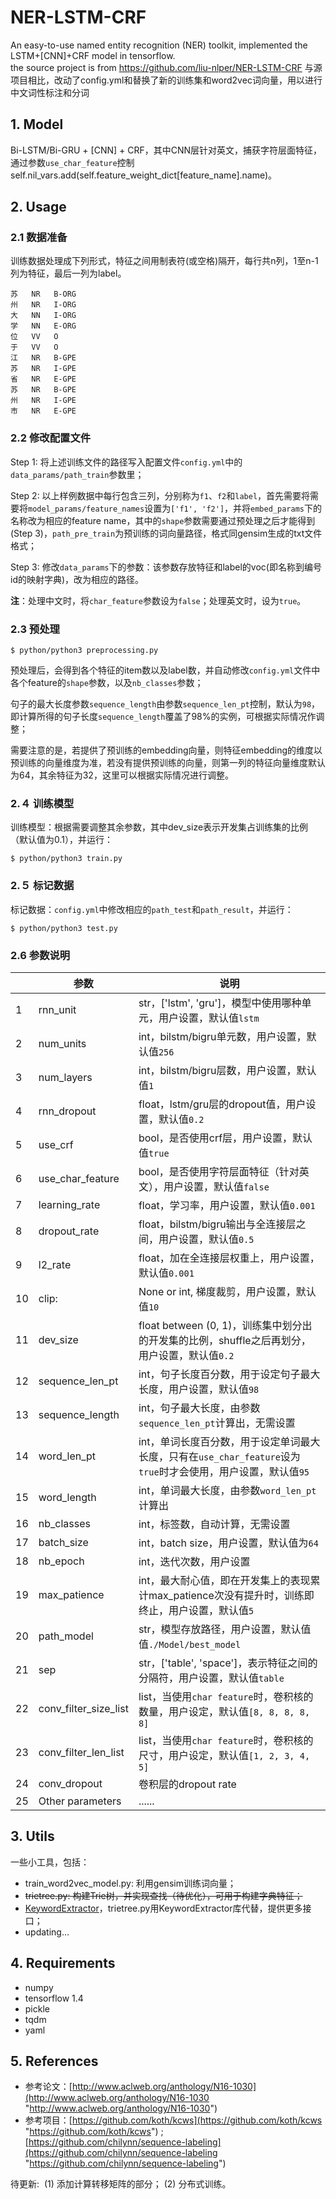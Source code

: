 

# NER-LSTM-CRF
An easy-to-use named entity recognition (NER) toolkit, implemented the LSTM+\[CNN\]+CRF model in tensorflow. <br>
the source project is from https://github.com/liu-nlper/NER-LSTM-CRF  与源项目相比，改动了config.yml和替换了新的训练集和word2vec词向量，用以进行中文词性标注和分词<br>

## 1. Model
Bi-LSTM/Bi-GRU + \[CNN\] + CRF，其中CNN层针对英文，捕获字符层面特征，通过参数`use_char_feature`控制self.nil_vars.add(self.feature_weight_dict[feature_name].name)。

## 2. Usage
### 2.1 数据准备
训练数据处理成下列形式，特征之间用制表符(或空格)隔开，每行共n列，1至n-1列为特征，最后一列为label。

    苏   NR   B-ORG
    州   NR   I-ORG
    大   NN   I-ORG
    学   NN   E-ORG
    位   VV   O
    于   VV   O
    江   NR   B-GPE
    苏   NR   I-GPE
    省   NR   E-GPE
    苏   NR   B-GPE
    州   NR   I-GPE
    市   NR   E-GPE
### 2.2 修改配置文件
Step 1: 将上述训练文件的路径写入配置文件`config.yml`中的`data_params/path_train`参数里；

Step 2: 以上样例数据中每行包含三列，分别称为`f1`、`f2`和`label`，首先需要将需要将`model_params/feature_names`设置为`['f1', 'f2']`，并将`embed_params`下的名称改为相应的feature name，其中的`shape`参数需要通过预处理之后才能得到(Step 3)，`path_pre_train`为预训练的词向量路径，格式同gensim生成的txt文件格式；

Step 3: 修改`data_params`下的参数：该参数存放特征和label的voc(即名称到编号id的映射字典)，改为相应的路径。

**注**：处理中文时，将`char_feature`参数设为`false`；处理英文时，设为`true`。

### 2.3 预处理
    $ python/python3 preprocessing.py
预处理后，会得到各个特征的item数以及label数，并自动修改`config.yml`文件中各个feature的`shape`参数，以及`nb_classes`参数；

句子的最大长度参数`sequence_length`由参数`sequence_len_pt`控制，默认为`98`，即计算所得的句子长度`sequence_length`覆盖了98%的实例，可根据实际情况作调整；

需要注意的是，若提供了预训练的embedding向量，则特征embedding的维度以预训练的向量维度为准，若没有提供预训练的向量，则第一列的特征向量维度默认为64，其余特征为32，这里可以根据实际情况进行调整。

### 2.４ 训练模型

训练模型：根据需要调整其余参数，其中dev_size表示开发集占训练集的比例（默认值为0.1），并运行：

    $ python/python3 train.py

### 2.５ 标记数据
标记数据：`config.yml`中修改相应的`path_test`和`path_result`，并运行：

    $ python/python3 test.py

### 2.6 参数说明

|  | 参数 |说明  |
| ------------ | ------------ | ------------ |
|1|rnn_unit| str，\['lstm', 'gru'\]，模型中使用哪种单元，用户设置，默认值`lstm`|
|2|num_units| int，bilstm/bigru单元数，用户设置，默认值`256`|
|3|num_layers| int，bilstm/bigru层数，用户设置，默认值`1`|
|4|rnn_dropout| float，lstm/gru层的dropout值，用户设置，默认值`0.2`|
|5|use_crf| bool，是否使用crf层，用户设置，默认值`true`|
|6|use_char_feature| bool，是否使用字符层面特征（针对英文），用户设置，默认值`false`|
|7|learning_rate| float，学习率，用户设置，默认值`0.001`|
|8|dropout_rate| float，bilstm/bigru输出与全连接层之间，用户设置，默认值`0.5`|
|9|l2_rate| float，加在全连接层权重上，用户设置，默认值`0.001`|
|10|clip:| None or int, 梯度裁剪，用户设置，默认值`10`|
|11|dev_size| float between (0, 1)，训练集中划分出的开发集的比例，shuffle之后再划分，用户设置，默认值`0.2`|
|12|sequence_len_pt|int，句子长度百分数，用于设定句子最大长度，用户设置，默认值`98`|
|13|sequence_length| int，句子最大长度，由参数`sequence_len_pt`计算出，无需设置|
|14|word_len_pt|int，单词长度百分数，用于设定单词最大长度，只有在`use_char_feature`设为`true`时才会使用，用户设置，默认值`95`|
|15|word_length| int，单词最大长度，由参数`word_len_pt`计算出
|16|nb_classes| int，标签数，自动计算，无需设置|
|17|batch_size| int，batch size，用户设置，默认值为`64`|
|18|nb_epoch| int，迭代次数，用户设置|
|19|max_patience| int，最大耐心值，即在开发集上的表现累计max_patience次没有提升时，训练即终止，用户设置，默认值`5`|
|20|path_model| str，模型存放路径，用户设置，默认值值`./Model/best_model`|
|21|sep| str，\['table', 'space'\]，表示特征之间的分隔符，用户设置，默认值`table`|
|22|conv_filter_size_list|list，当使用`char feature`时，卷积核的数量，用户设定，默认值`[8, 8, 8, 8, 8]`|
|23|conv_filter_len_list|list，当使用`char feature`时，卷积核的尺寸，用户设定，默认值`[1, 2, 3, 4, 5]`|
|24|conv_dropout|卷积层的dropout rate|
|25|Other parameters|......|

## 3. Utils
一些小工具，包括：
- train_word2vec_model.py: 利用gensim训练词向量；
- ~~trietree.py: 构建Trie树，并实现查找（待优化），可用于构建字典特征；~~
- [KeywordExtractor](https://github.com/liu-nlper/KeywordExtractor)，trietree.py用KeywordExtractor库代替，提供更多接口；
- updating...

## 4. Requirements
- numpy
- tensorflow 1.4
- pickle
- tqdm
- yaml

## 5. References
- 参考论文：[http://www.aclweb.org/anthology/N16-1030](http://www.aclweb.org/anthology/N16-1030 "http://www.aclweb.org/anthology/N16-1030")
- 参考项目：[https://github.com/koth/kcws](https://github.com/koth/kcws "https://github.com/koth/kcws") ; [https://github.com/chilynn/sequence-labeling](https://github.com/chilynn/sequence-labeling "https://github.com/chilynn/sequence-labeling")

待更新:
  (1) 添加计算转移矩阵的部分；
  (2) 分布式训练。

